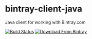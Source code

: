 bintray-client-java
===================
Java client for working with Bintray.com

[![Build Status](https://drone.io/github.com/bintray/bintray-client-java/status.png)](https://drone.io/github.com/jbaruch/bintray-client-java/latest)
[![Download From Bintray](https://www.bintray.com/docs/images/bintray_badge_color.png)](https://bintray.com/jfrog/bintray-tools/bintray-client-java?bdg=1)

